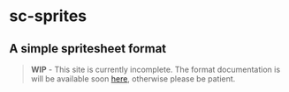 # sc-sprites

## A simple spritesheet format

> **WIP** - This site is currently incomplete. The format documentation is will
be available soon [here](docs/v1/), otherwise please be patient.
